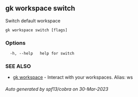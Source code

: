 ## gk workspace switch

Switch default workspace

```
gk workspace switch [flags]
```

### Options

```
  -h, --help   help for switch
```

### SEE ALSO

* [gk workspace](gk_workspace.md)	 - Interact with your workspaces. Alias: ws

###### Auto generated by spf13/cobra on 30-Mar-2023
